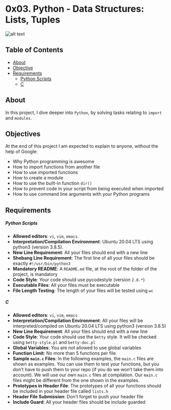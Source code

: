 # 0x03. Python - Data Structures: Lists, Tuples
![alt text](https://miro.medium.com/v2/resize:fit:500/0*ANxBRaAtRH8wREQP.jpeg)

## Table of Contents
- [About](#about)
- [Objective](#objective)
- [Requirements](#requirements)
	- [Python Scripts](#python-scripts)
	- [C](#c)

## About
In this project, I dive deeper into `Python`, by solving tasks relating to `import` and `modules`.

## Objectives
At the end of this project I am expected to explain to anyone, without the help of Google:
- Why Python programming is awesome
- How to import functions from another file
- How to use imported functions
- How to create a module
- How to use the built-in function `dir()`
- How to prevent code in your script from being executed when imported
- How to use command line arguments with your Python programs

## Requirements
##### Python Scripts
- **Allowed editors**: `vi`, `vim`, `emacs`.
- **Interpretation/Compilation Environment**: Ubuntu 20.04 LTS using python3 (version 3.8.5).
- **New Line Requirement**: All your files should end with a new line
- **Shebang Line Requirement**: The first line of all your files should be exactly `#!/usr/bin/python3`
- **Mandatory README**: A `README.md` file, at the root of the folder of the project, is mandatory
- **Code Style**: Your code should use pycodestyle (version `2.8.*`)
- **Executable Files**: All your files must be executable
- **File Length Testing**: The length of your files will be tested using `wc`
##### C
- **Allowed editors**: `vi`, `vim`, `emacs`
- **Interpretation/Compilation Environment**: All your files will be interpreted/compiled on Ubuntu 20.04 LTS using python3 (version 3.8.5)
- **New Line Requirement**: All your files should end with a new line
- **Code Style**: Your code should use the `Betty` style. It will be checked using `betty-style.pl` and `betty-doc.pl`
- **Global Variables**: You are not allowed to use global variables
- **Function Limit**: No more than 5 functions per file
- **Sample `main.c` Files**: In the following examples, the `main.c` files are shown as examples. You can use them to test your functions, but you don’t have to push them to your repo (if you do we won’t take them into account). We will use our own `main.c` files at compilation. Our `main.c` files might be different from the one shown in the examples.
- **Prototypes in Header File**: The prototypes of all your functions should be included in your header file called `lists.h`
- **Header File Submission**: Don’t forget to push your header file
- **Include Guard**: All your header files should be include guarded
